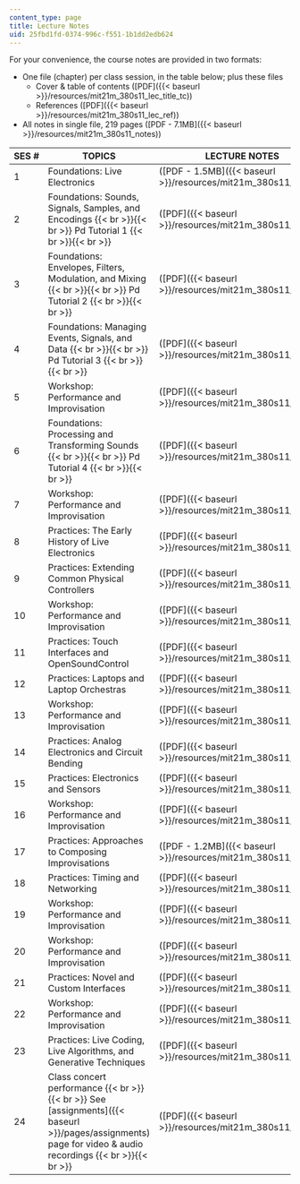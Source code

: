 ```yaml
---
content_type: page
title: Lecture Notes
uid: 25fbd1fd-0374-996c-f551-1b1dd2edb624
---
```


For your convenience, the course notes are provided in two formats:

*   One file (chapter) per class session, in the table below; plus these files  
    *   Cover & table of contents ([PDF]({{< baseurl >}}/resources/mit21m_380s11_lec_title_tc))
    *   References ([PDF]({{< baseurl >}}/resources/mit21m_380s11_lec_ref))
*   All notes in single file, 219 pages ([PDF - 7.1MB]({{< baseurl >}}/resources/mit21m_380s11_notes))

| SES # | TOPICS | LECTURE NOTES |
| --- | --- | --- |
| 1 | Foundations: Live Electronics | ([PDF - 1.5MB]({{< baseurl >}}/resources/mit21m_380s11_lec01)) |
| 2 | Foundations: Sounds, Signals, Samples, and Encodings {{< br >}}{{< br >}} Pd Tutorial 1 {{< br >}}{{< br >}}  | ([PDF]({{< baseurl >}}/resources/mit21m_380s11_lec02)) |
| 3 | Foundations: Envelopes, Filters, Modulation, and Mixing {{< br >}}{{< br >}} Pd Tutorial 2 {{< br >}}{{< br >}}  | ([PDF]({{< baseurl >}}/resources/mit21m_380s11_lec03)) |
| 4 | Foundations: Managing Events, Signals, and Data {{< br >}}{{< br >}} Pd Tutorial 3 {{< br >}}{{< br >}}  | ([PDF]({{< baseurl >}}/resources/mit21m_380s11_lec04)) |
| 5 | Workshop: Performance and Improvisation | ([PDF]({{< baseurl >}}/resources/mit21m_380s11_lec05)) |
| 6 | Foundations: Processing and Transforming Sounds {{< br >}}{{< br >}} Pd Tutorial 4 {{< br >}}{{< br >}}  | ([PDF]({{< baseurl >}}/resources/mit21m_380s11_lec06)) |
| 7 | Workshop: Performance and Improvisation | ([PDF]({{< baseurl >}}/resources/mit21m_380s11_lec07)) |
| 8 | Practices: The Early History of Live Electronics | ([PDF]({{< baseurl >}}/resources/mit21m_380s11_lec08)) |
| 9 | Practices: Extending Common Physical Controllers | ([PDF]({{< baseurl >}}/resources/mit21m_380s11_lec09)) |
| 10 | Workshop: Performance and Improvisation | ([PDF]({{< baseurl >}}/resources/mit21m_380s11_lec10)) |
| 11 | Practices: Touch Interfaces and OpenSoundControl | ([PDF]({{< baseurl >}}/resources/mit21m_380s11_lec11)) |
| 12 | Practices: Laptops and Laptop Orchestras | ([PDF]({{< baseurl >}}/resources/mit21m_380s11_lec12)) |
| 13 | Workshop: Performance and Improvisation | ([PDF]({{< baseurl >}}/resources/mit21m_380s11_lec13)) |
| 14 | Practices: Analog Electronics and Circuit Bending | ([PDF]({{< baseurl >}}/resources/mit21m_380s11_lec14)) |
| 15 | Practices: Electronics and Sensors | ([PDF]({{< baseurl >}}/resources/mit21m_380s11_lec15)) |
| 16 | Workshop: Performance and Improvisation | ([PDF]({{< baseurl >}}/resources/mit21m_380s11_lec16)) |
| 17 | Practices: Approaches to Composing Improvisations | ([PDF - 1.2MB]({{< baseurl >}}/resources/mit21m_380s11_lec17)) |
| 18 | Practices: Timing and Networking | ([PDF]({{< baseurl >}}/resources/mit21m_380s11_lec18)) |
| 19 | Workshop: Performance and Improvisation | ([PDF]({{< baseurl >}}/resources/mit21m_380s11_lec19)) |
| 20 | Workshop: Performance and Improvisation | ([PDF]({{< baseurl >}}/resources/mit21m_380s11_lec20)) |
| 21 | Practices: Novel and Custom Interfaces | ([PDF]({{< baseurl >}}/resources/mit21m_380s11_lec21)) |
| 22 | Workshop: Performance and Improvisation | ([PDF]({{< baseurl >}}/resources/mit21m_380s11_lec22)) |
| 23 | Practices: Live Coding, Live Algorithms, and Generative Techniques | ([PDF]({{< baseurl >}}/resources/mit21m_380s11_lec23)) |
| 24 | Class concert performance {{< br >}}{{< br >}} See [assignments]({{< baseurl >}}/pages/assignments) page for video & audio recordings {{< br >}}{{< br >}}  | ([PDF]({{< baseurl >}}/resources/mit21m_380s11_lec24))